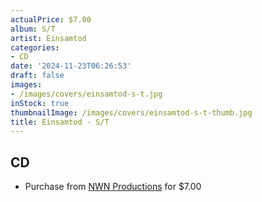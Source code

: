 ```yaml
---
actualPrice: $7.00
album: S/T
artist: Einsamtod
categories:
- CD
date: '2024-11-23T06:26:53'
draft: false
images:
- /images/covers/einsamtod-s-t.jpg
inStock: true
thumbnailImage: /images/covers/einsamtod-s-t-thumb.jpg
title: Einsamtod - S/T
---
```


## CD
* Purchase from [NWN Productions](http://shop.nwnprod.com/index.php?route=product/product&path=93&product_id=10556&sort=pd.name&order=ASC) for $7.00
